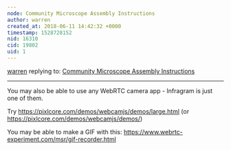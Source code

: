 ```yaml
---
node: Community Microscope Assembly Instructions
author: warren
created_at: 2018-06-11 14:42:32 +0000
timestamp: 1528728152
nid: 16310
cid: 19802
uid: 1
---
```




[warren](../profile/warren) replying to: [Community Microscope Assembly Instructions](../notes/bronwen/05-07-2018/community-microscope-assembly-instructions)

----
You may also be able to use any WebRTC camera app - Infragram is just one of them. 

Try https://pixlcore.com/demos/webcamjs/demos/large.html (or https://pixlcore.com/demos/webcamjs/demos/)

You may be able to make a GIF with this: https://www.webrtc-experiment.com/msr/gif-recorder.html